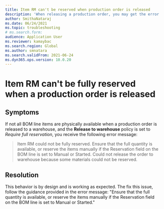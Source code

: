 ```yaml
---
title: Item RM can't be reserved when production order is released 
description: 'When releasing a production order, you may get the error: "Item RM could not be fully reserved." Ensure full quantity is available or reserve items manually.'
author: SmithaNataraj 
ms.date: 06/24/2021 
ms.topic: troubleshooting 
# ms.search.form: 
audience: Application User 
ms.reviewer: kamaybac 
ms.search.region: Global 
ms.author: smnatara 
ms.search.validFrom: 2021-06-24 
ms.dyn365.ops.version: 10.0.20 
--- 
```


# Item RM can't be fully reserved when a production order is released

## Symptoms

If not all BOM line items are physically available when a production order is released to a warehouse, and the **Release to warehouse** policy is set to *Require full reservation*, you receive the following error message:

> Item RM could not be fully reserved. Ensure that the full quantity is available, or reserve the items manually if the Reservation field on the BOM line is set to Manual or Started. Could not release the order to warehouse because some materials could not be reserved.

## Resolution

This behavior is by design and is working as expected. The fix this issue, follow the guidance provided in the error message: "Ensure that the full quantity is available, or reserve the items manually if the Reservation field on the BOM line is set to Manual or Started."
